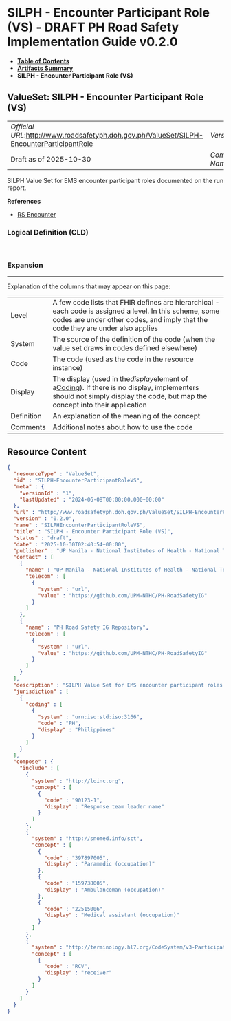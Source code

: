 # SILPH - Encounter Participant Role (VS) - DRAFT PH Road Safety Implementation Guide v0.2.0

* [**Table of Contents**](toc.md)
* [**Artifacts Summary**](artifacts.md)
* **SILPH - Encounter Participant Role (VS)**

## ValueSet: SILPH - Encounter Participant Role (VS) 

| | |
| :--- | :--- |
| *Official URL*:http://www.roadsafetyph.doh.gov.ph/ValueSet/SILPH-EncounterParticipantRole | *Version*:0.2.0 |
| Draft as of 2025-10-30 | *Computable Name*:SILPHEncounterParticipantRoleVS |

 
SILPH Value Set for EMS encounter participant roles documented on the run report. 

 **References** 

* [RS Encounter](StructureDefinition-rs-encounter.md)

### Logical Definition (CLD)

 

### Expansion

-------

 Explanation of the columns that may appear on this page: 

| | |
| :--- | :--- |
| Level | A few code lists that FHIR defines are hierarchical - each code is assigned a level. In this scheme, some codes are under other codes, and imply that the code they are under also applies |
| System | The source of the definition of the code (when the value set draws in codes defined elsewhere) |
| Code | The code (used as the code in the resource instance) |
| Display | The display (used in the*display*element of a[Coding](http://hl7.org/fhir/R4/datatypes.html#Coding)). If there is no display, implementers should not simply display the code, but map the concept into their application |
| Definition | An explanation of the meaning of the concept |
| Comments | Additional notes about how to use the code |



## Resource Content

```json
{
  "resourceType" : "ValueSet",
  "id" : "SILPH-EncounterParticipantRoleVS",
  "meta" : {
    "versionId" : "1",
    "lastUpdated" : "2024-06-08T00:00:00.000+00:00"
  },
  "url" : "http://www.roadsafetyph.doh.gov.ph/ValueSet/SILPH-EncounterParticipantRole",
  "version" : "0.2.0",
  "name" : "SILPHEncounterParticipantRoleVS",
  "title" : "SILPH - Encounter Participant Role (VS)",
  "status" : "draft",
  "date" : "2025-10-30T02:40:54+00:00",
  "publisher" : "UP Manila - National Institutes of Health - National Telehealth Center",
  "contact" : [
    {
      "name" : "UP Manila - National Institutes of Health - National Telehealth Center",
      "telecom" : [
        {
          "system" : "url",
          "value" : "https://github.com/UPM-NTHC/PH-RoadSafetyIG"
        }
      ]
    },
    {
      "name" : "PH Road Safety IG Repository",
      "telecom" : [
        {
          "system" : "url",
          "value" : "https://github.com/UPM-NTHC/PH-RoadSafetyIG"
        }
      ]
    }
  ],
  "description" : "SILPH Value Set for EMS encounter participant roles documented on the run report.",
  "jurisdiction" : [
    {
      "coding" : [
        {
          "system" : "urn:iso:std:iso:3166",
          "code" : "PH",
          "display" : "Philippines"
        }
      ]
    }
  ],
  "compose" : {
    "include" : [
      {
        "system" : "http://loinc.org",
        "concept" : [
          {
            "code" : "90123-1",
            "display" : "Response team leader name"
          }
        ]
      },
      {
        "system" : "http://snomed.info/sct",
        "concept" : [
          {
            "code" : "397897005",
            "display" : "Paramedic (occupation)"
          },
          {
            "code" : "159738005",
            "display" : "Ambulanceman (occupation)"
          },
          {
            "code" : "22515006",
            "display" : "Medical assistant (occupation)"
          }
        ]
      },
      {
        "system" : "http://terminology.hl7.org/CodeSystem/v3-ParticipationType",
        "concept" : [
          {
            "code" : "RCV",
            "display" : "receiver"
          }
        ]
      }
    ]
  }
}

```
